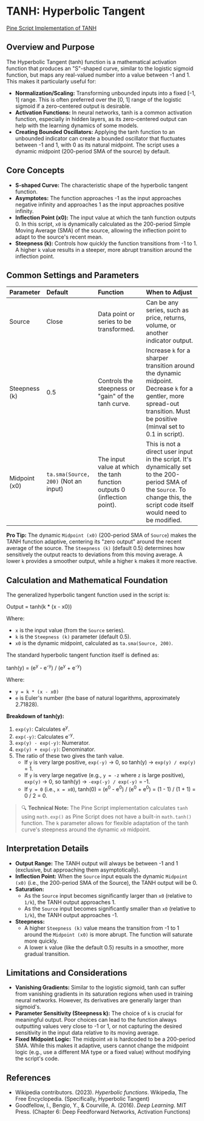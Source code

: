 # TANH: Hyperbolic Tangent

[Pine Script Implementation of TANH](https://github.com/mihakralj/pinescript/blob/main/indicators/numerics/tanh.pine)

## Overview and Purpose

The Hyperbolic Tangent (tanh) function is a mathematical activation function that produces an "S"-shaped curve, similar to the logistic sigmoid function, but maps any real-valued number into a value between -1 and 1. This makes it particularly useful for:

*   **Normalization/Scaling:** Transforming unbounded inputs into a fixed [-1, 1] range. This is often preferred over the [0, 1] range of the logistic sigmoid if a zero-centered output is desirable.
*   **Activation Functions:** In neural networks, tanh is a common activation function, especially in hidden layers, as its zero-centered output can help with the learning dynamics of some models.
*   **Creating Bounded Oscillators:** Applying the tanh function to an unbounded indicator can create a bounded oscillator that fluctuates between -1 and 1, with 0 as its natural midpoint. The script uses a dynamic midpoint (200-period SMA of the source) by default.

## Core Concepts

*   **S-shaped Curve:** The characteristic shape of the hyperbolic tangent function.
*   **Asymptotes:** The function approaches -1 as the input approaches negative infinity and approaches 1 as the input approaches positive infinity.
*   **Inflection Point (x0):** The input value at which the tanh function outputs 0. In this script, `x0` is dynamically calculated as the 200-period Simple Moving Average (SMA) of the source, allowing the inflection point to adapt to the source's recent mean.
*   **Steepness (k):** Controls how quickly the function transitions from -1 to 1. A higher `k` value results in a steeper, more abrupt transition around the inflection point.

## Common Settings and Parameters

| Parameter     | Default                               | Function                                                                 | When to Adjust                                                                                                                                                              |
| :------------ | :------------------------------------ | :----------------------------------------------------------------------- | :-------------------------------------------------------------------------------------------------------------------------------------------------------------------------- |
| Source        | Close                                 | Data point or series to be transformed.                                  | Can be any series, such as price, returns, volume, or another indicator output.                                                                                             |
| Steepness (k) | 0.5                                   | Controls the steepness or "gain" of the tanh curve.                      | Increase `k` for a sharper transition around the dynamic midpoint. Decrease `k` for a gentler, more spread-out transition. Must be positive (minval set to 0.1 in script).     |
| Midpoint (x0) | `ta.sma(Source, 200)` (Not an input)  | The input value at which the tanh function outputs 0 (inflection point). | This is not a direct user input in the script. It's dynamically set to the 200-period SMA of the `Source`. To change this, the script code itself would need to be modified. |

**Pro Tip:** The dynamic `Midpoint (x0)` (200-period SMA of `Source`) makes the TANH function adaptive, centering its "zero output" around the recent average of the source. The `Steepness (k)` (default 0.5) determines how sensitively the output reacts to deviations from this moving average. A lower `k` provides a smoother output, while a higher `k` makes it more reactive.

## Calculation and Mathematical Foundation

The generalized hyperbolic tangent function used in the script is:

Output = tanh(k * (x - x0))

Where:
*   `x` is the input value (from the `Source` series).
*   `k` is the `Steepness (k)` parameter (default 0.5).
*   `x0` is the dynamic midpoint, calculated as `ta.sma(Source, 200)`.

The standard hyperbolic tangent function itself is defined as:

tanh(y) = (e<sup>y</sup> - e<sup>-y</sup>) / (e<sup>y</sup> + e<sup>-y</sup>)

Where:
*   `y = k * (x - x0)`
*   `e` is Euler's number (the base of natural logarithms, approximately 2.71828).

**Breakdown of tanh(y):**
1.  `exp(y)`: Calculates e<sup>y</sup>.
2.  `exp(-y)`: Calculates e<sup>-y</sup>.
3.  `exp(y) - exp(-y)`: Numerator.
4.  `exp(y) + exp(-y)`: Denominator.
5.  The ratio of these two gives the tanh value.
    *   If `y` is very large positive, `exp(-y)` → 0, so tanh(y) → `exp(y) / exp(y)` = 1.
    *   If `y` is very large negative (e.g., `y = -z` where `z` is large positive), `exp(y)` → 0, so tanh(y) → `-exp(-y) / exp(-y)` = -1.
    *   If `y = 0` (i.e., `x = x0`), tanh(0) = (e<sup>0</sup> - e<sup>0</sup>) / (e<sup>0</sup> + e<sup>0</sup>) = (1 - 1) / (1 + 1) = 0 / 2 = 0.

> 🔍 **Technical Note:** The Pine Script implementation calculates `tanh` using `math.exp()` as Pine Script does not have a built-in `math.tanh()` function. The `k` parameter allows for flexible adaptation of the tanh curve's steepness around the dynamic `x0` midpoint.

## Interpretation Details

*   **Output Range:** The TANH output will always be between -1 and 1 (exclusive, but approaching them asymptotically).
*   **Inflection Point:** When the `Source` input equals the dynamic `Midpoint (x0)` (i.e., the 200-period SMA of the Source), the TANH output will be 0.
*   **Saturation:**
    *   As the `Source` input becomes significantly larger than `x0` (relative to `1/k`), the TANH output approaches 1.
    *   As the `Source` input becomes significantly smaller than `x0` (relative to `1/k`), the TANH output approaches -1.
*   **Steepness:**
    *   A higher `Steepness (k)` value means the transition from -1 to 1 around the `Midpoint (x0)` is more abrupt. The function will saturate more quickly.
    *   A lower `k` value (like the default 0.5) results in a smoother, more gradual transition.

## Limitations and Considerations

*   **Vanishing Gradients:** Similar to the logistic sigmoid, tanh can suffer from vanishing gradients in its saturation regions when used in training neural networks. However, its derivatives are generally larger than sigmoid's.
*   **Parameter Sensitivity (Steepness k):** The choice of `k` is crucial for meaningful output. Poor choices can lead to the function always outputting values very close to -1 or 1, or not capturing the desired sensitivity in the input data relative to its moving average.
*   **Fixed Midpoint Logic:** The midpoint `x0` is hardcoded to be a 200-period SMA. While this makes it adaptive, users cannot change the midpoint logic (e.g., use a different MA type or a fixed value) without modifying the script's code.

## References

*   Wikipedia contributors. (2023). *Hyperbolic functions*. Wikipedia, The Free Encyclopedia. (Specifically, Hyperbolic Tangent)
*   Goodfellow, I., Bengio, Y., & Courville, A. (2016). *Deep Learning*. MIT Press. (Chapter 6: Deep Feedforward Networks, Activation Functions)

